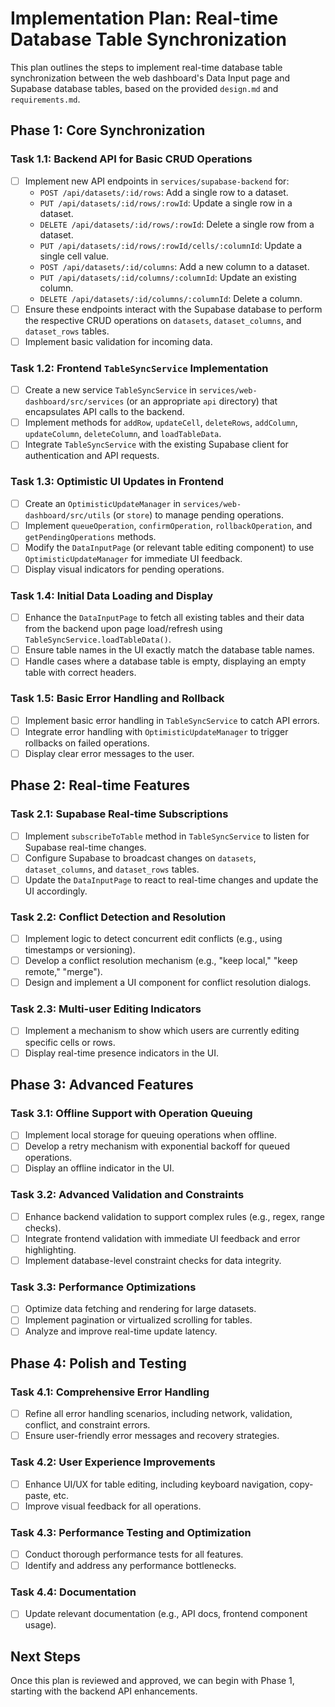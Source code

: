 # Implementation Plan: Real-time Database Table Synchronization

This plan outlines the steps to implement real-time database table synchronization between the web dashboard's Data Input page and Supabase database tables, based on the provided `design.md` and `requirements.md`.

## Phase 1: Core Synchronization

### Task 1.1: Backend API for Basic CRUD Operations
- [ ] Implement new API endpoints in `services/supabase-backend` for:
    - `POST /api/datasets/:id/rows`: Add a single row to a dataset.
    - `PUT /api/datasets/:id/rows/:rowId`: Update a single row in a dataset.
    - `DELETE /api/datasets/:id/rows/:rowId`: Delete a single row from a dataset.
    - `PUT /api/datasets/:id/rows/:rowId/cells/:columnId`: Update a single cell value.
    - `POST /api/datasets/:id/columns`: Add a new column to a dataset.
    - `PUT /api/datasets/:id/columns/:columnId`: Update an existing column.
    - `DELETE /api/datasets/:id/columns/:columnId`: Delete a column.
- [ ] Ensure these endpoints interact with the Supabase database to perform the respective CRUD operations on `datasets`, `dataset_columns`, and `dataset_rows` tables.
- [ ] Implement basic validation for incoming data.

### Task 1.2: Frontend `TableSyncService` Implementation
- [ ] Create a new service `TableSyncService` in `services/web-dashboard/src/services` (or an appropriate `api` directory) that encapsulates API calls to the backend.
- [ ] Implement methods for `addRow`, `updateCell`, `deleteRows`, `addColumn`, `updateColumn`, `deleteColumn`, and `loadTableData`.
- [ ] Integrate `TableSyncService` with the existing Supabase client for authentication and API requests.

### Task 1.3: Optimistic UI Updates in Frontend
- [ ] Create an `OptimisticUpdateManager` in `services/web-dashboard/src/utils` (or `store`) to manage pending operations.
- [ ] Implement `queueOperation`, `confirmOperation`, `rollbackOperation`, and `getPendingOperations` methods.
- [ ] Modify the `DataInputPage` (or relevant table editing component) to use `OptimisticUpdateManager` for immediate UI feedback.
- [ ] Display visual indicators for pending operations.

### Task 1.4: Initial Data Loading and Display
- [ ] Enhance the `DataInputPage` to fetch all existing tables and their data from the backend upon page load/refresh using `TableSyncService.loadTableData()`.
- [ ] Ensure table names in the UI exactly match the database table names.
- [ ] Handle cases where a database table is empty, displaying an empty table with correct headers.

### Task 1.5: Basic Error Handling and Rollback
- [ ] Implement basic error handling in `TableSyncService` to catch API errors.
- [ ] Integrate error handling with `OptimisticUpdateManager` to trigger rollbacks on failed operations.
- [ ] Display clear error messages to the user.

## Phase 2: Real-time Features

### Task 2.1: Supabase Real-time Subscriptions
- [ ] Implement `subscribeToTable` method in `TableSyncService` to listen for Supabase real-time changes.
- [ ] Configure Supabase to broadcast changes on `datasets`, `dataset_columns`, and `dataset_rows` tables.
- [ ] Update the `DataInputPage` to react to real-time changes and update the UI accordingly.

### Task 2.2: Conflict Detection and Resolution
- [ ] Implement logic to detect concurrent edit conflicts (e.g., using timestamps or versioning).
- [ ] Develop a conflict resolution mechanism (e.g., "keep local," "keep remote," "merge").
- [ ] Design and implement a UI component for conflict resolution dialogs.

### Task 2.3: Multi-user Editing Indicators
- [ ] Implement a mechanism to show which users are currently editing specific cells or rows.
- [ ] Display real-time presence indicators in the UI.

## Phase 3: Advanced Features

### Task 3.1: Offline Support with Operation Queuing
- [ ] Implement local storage for queuing operations when offline.
- [ ] Develop a retry mechanism with exponential backoff for queued operations.
- [ ] Display an offline indicator in the UI.

### Task 3.2: Advanced Validation and Constraints
- [ ] Enhance backend validation to support complex rules (e.g., regex, range checks).
- [ ] Integrate frontend validation with immediate UI feedback and error highlighting.
- [ ] Implement database-level constraint checks for data integrity.

### Task 3.3: Performance Optimizations
- [ ] Optimize data fetching and rendering for large datasets.
- [ ] Implement pagination or virtualized scrolling for tables.
- [ ] Analyze and improve real-time update latency.

## Phase 4: Polish and Testing

### Task 4.1: Comprehensive Error Handling
- [ ] Refine all error handling scenarios, including network, validation, conflict, and constraint errors.
- [ ] Ensure user-friendly error messages and recovery strategies.

### Task 4.2: User Experience Improvements
- [ ] Enhance UI/UX for table editing, including keyboard navigation, copy-paste, etc.
- [ ] Improve visual feedback for all operations.

### Task 4.3: Performance Testing and Optimization
- [ ] Conduct thorough performance tests for all features.
- [ ] Identify and address any performance bottlenecks.

### Task 4.4: Documentation
- [ ] Update relevant documentation (e.g., API docs, frontend component usage).

## Next Steps

Once this plan is reviewed and approved, we can begin with Phase 1, starting with the backend API enhancements.